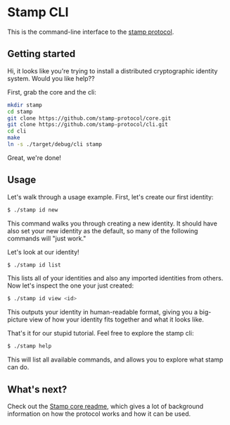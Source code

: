 # Stamp CLI

This is the command-line interface to the [stamp protocol](https://github.com/stamp-protocol/core).

## Getting started

Hi, it looks like you're trying to install a distributed cryptographic identity
system. Would you like help??

First, grab the core and the cli:

```sh
mkdir stamp
cd stamp
git clone https://github.com/stamp-protocol/core.git
git clone https://github.com/stamp-protocol/cli.git
cd cli
make
ln -s ./target/debug/cli stamp
```

Great, we're done!

## Usage

Let's walk through a usage example. First, let's create our first identity:

```sh
$ ./stamp id new
```

This command walks you through creating a new identity. It should have also set
your new identity as the default, so many of the following commands will "just
work."

Let's look at our identity!

```sh
$ ./stamp id list
```

This lists all of your identities and also any imported identities from others.
Now let's inspect the one your just created:

```sh
$ ./stamp id view <id>
```

This outputs your identity in human-readable format, giving you a big-picture
view of how your identity fits together and what it looks like.

That's it for our stupid tutorial. Feel free to explore the stamp cli:

```sh
$ ./stamp help
```

This will list all available commands, and allows you to explore what stamp
can do.

## What's next?

Check out the [Stamp core readme](https://github.com/stamp-protocol/core), which
gives a lot of background information on how the protocol works and how it can
be used.

